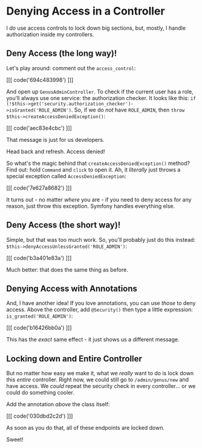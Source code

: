 # Denying Access in a Controller

I *do* use access controls to lock down big sections, but, mostly, I handle authorization
inside my controllers.

## Deny Access (the long way)!

Let's play around: comment out the `access_control`:

[[[ code('694c483998') ]]]

And open up `GenusAdminController`. To check if the current user has a role,
you'll always use one service: the authorization checker. It looks like this:
`if (!$this->get('security.authorization_checker')->isGranted('ROLE_ADMIN')`. So,
if we do *not* have `ROLE_ADMIN`, then `throw $this->createAccessDeniedException()`:

[[[ code('aec83e4cbc') ]]]

That message is just for us developers.

Head back and refresh. Access denied!

So what's the magic behind that `createAccessDeniedException()` method? Find out:
hold `Command` and `click` to open it. Ah, it *literally* just throws a special exception
called `AccessDeniedException`:

[[[ code('7e627a8682') ]]]

It turns out - no matter *where* you are - if you need to deny access for any reason,
just throw this exception. Symfony handles everything else.

## Deny Access (the short way)!

Simple, but that was too much work. So, you'll probably just do this instead:
`$this->denyAccessUnlessGranted('ROLE_ADMIN')`:

[[[ code('b3a401e83a') ]]]

Much better: that does the same thing as before.

## Denying Access with Annotations

And, I have another idea! If you love annotations, you can use *those* to deny
access. Above the controller, add `@Security()` then type a little expression:
`is_granted('ROLE_ADMIN')`:

[[[ code('b16426bb0a') ]]]

This has the *exact* same effect - it just shows us a different message.

## Locking down and Entire Controller

But no matter how easy we make it, what we *really* want to do is lock down this
*entire* controller. Right now, we could still go to `/admin/genus/new` and have
access. We *could* repeat the security check in every controller... or we could do
something cooler.

Add the annotation *above* the class itself:

[[[ code('030dbd2c2d') ]]]

As soon as you do that, all of these endpoints are locked down.

Sweet!
